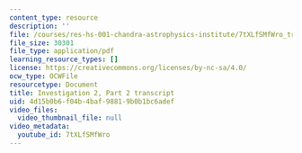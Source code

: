 ```yaml
---
content_type: resource
description: ''
file: /courses/res-hs-001-chandra-astrophysics-institute/7tXLfSMfWro_transcript.pdf
file_size: 30301
file_type: application/pdf
learning_resource_types: []
license: https://creativecommons.org/licenses/by-nc-sa/4.0/
ocw_type: OCWFile
resourcetype: Document
title: Investigation 2, Part 2 transcript
uid: 4d15b0b6-f04b-4baf-9881-9b0b1bc6adef
video_files:
  video_thumbnail_file: null
video_metadata:
  youtube_id: 7tXLfSMfWro
---
```

